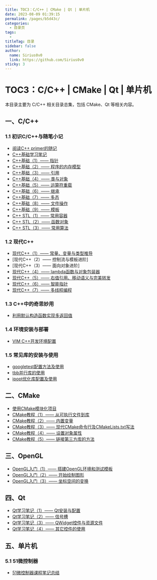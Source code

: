 ```yaml
---
title: TOC3：C/C++ | CMake | Qt | 单片机
date: 2023-08-09 01:39:15
permalink: /pages/b5d43c/
categories:
  - 目录页
tags:
  - 
titleTag: 目录
sidebar: false
author:
  name: Sirius0v0
  link: https://github.com/Sirius0v0
sticky: 3
---
```

# TOC3：C/C++ | CMake | Qt | 单片机

本目录主要为 C/C++ 相关目录总集，包括 CMake、Qt 等相关内容。

<!-- more -->

## 一、C/C++
### 1.1 初识C/C++与随笔小记
+ [阅读C++ primer的随记](https://sirius0v0.github.io/pages/4a029d/)
+ [C++基础学习笔记](https://sirius0v0.github.io/pages/1d02ef/)
+ [C++基础（1）—— 指针](https://sirius0v0.github.io/pages/2d4aff/)
+ [C++基础（2）—— 程序的内存模型](https://sirius0v0.github.io/pages/dcbb25/)
+ [C++基础（3）—— 引用](https://sirius0v0.github.io/pages/f02aca/)
+ [C++基础（4）—— 类与对象](https://sirius0v0.github.io/pages/d26468/)
+ [C++基础（5）—— 运算符重载](https://sirius0v0.github.io/pages/b2a23f/)
+ [C++基础（6）—— 继承](https://sirius0v0.github.io/pages/57adc7/)
+ [C++基础（7）—— 多态](https://sirius0v0.github.io/pages/479cfd/)
+ [C++基础（8）—— 文件操作](https://sirius0v0.github.io/pages/e0a729/)
+ [C++基础（9）—— 模板](https://sirius0v0.github.io/pages/169f91/)
+ [C++ STL（1）—— 常用容器](https://sirius0v0.github.io/pages/d1cc88/)
+ [C++ STL（2）—— 函数对象](https://sirius0v0.github.io/pages/68794f/)
+ [C++ STL（3）—— 常用算法](https://sirius0v0.github.io/pages/9346f0/)


### 1.2 现代C++
+ [现代C++（1）—— 常量、变量与类型推导](https://sirius0v0.github.io/pages/179db6/)
+ [现代C++（2）—— 控制流与模板进阶]
+ [现代C++（3）—— 面向对象进阶]
+ [现代C++（4）—— lambda函数与对象包装器](https://sirius0v0.github.io/pages/099339/)
+ [现代C++（5）—— 右值引用、移动语义与完美转发](https://sirius0v0.github.io/pages/c8d03b/)
+ [现代C++（6）—— 智能指针](https://sirius0v0.github.io/pages/f75e67/)
+ [现代C++（7）—— 多线程编程](https://sirius0v0.github.io/pages/3b0f47/)

### 1.3 C++中的奇思妙用
+ [利用默认构造函数实现多返回值](https://sirius0v0.github.io/pages/a75790/)

### 1.4 环境安装与部署
+ [VIM C++开发环境配置](https://sirius0v0.github.io/pages/7035ac/)

### 1.5 常见库的安装与使用
+ [googletest配置方法及使用](https://sirius0v0.github.io/pages/cc5b03/)
+ [tbb并行库的使用](https://sirius0v0.github.io/pages/ccf735/)
+ [ipopt优化库配置及使用](https://sirius0v0.github.io/pages/bc6a70/)

## 二、CMake
+ [使用CMake模块化项目](https://sirius0v0.github.io/pages/6f3563/)
+ [CMake教程（1）—— 从可执行文件到库](https://sirius0v0.github.io/pages/88d0a9/)
+ [CMake教程（2）—— 内置变量](https://sirius0v0.github.io/pages/74cb4c/)
+ [CMake教程（3）—— 现代CMake命令行及CMakeLists.txt写法](https://sirius0v0.github.io/pages/4e3aef/)
+ [CMake教程（4）—— 设置对象属性](https://sirius0v0.github.io/pages/4b55a7/)
+ [CMake教程（5）—— 链接第三方库的方法](https://sirius0v0.github.io/pages/e72f2f/)

## 三、OpenGL
+ [OpenGL入门（1）—— 搭建OpenGL环境和测试模板](https://sirius0v0.github.io/pages/9d9b6d/)
+ [OpenGL入门（2）—— 开始绘制图形](https://sirius0v0.github.io/pages/9a5db4/)
+ [OpenGL入门（3）—— 坐标空间的变换](https://sirius0v0.github.io/pages/18940a/)

## 四、Qt
+ [Qt学习笔记（1）—— Qt安装与配置](https://sirius0v0.github.io/pages/0d2222/)
+ [Qt学习笔记（2）—— 信号槽](https://sirius0v0.github.io/pages/00e8c7/)
+ [Qt学习笔记（3）—— QWidget控件与资源文件](https://sirius0v0.github.io/pages/a83132/)
+ [Qt学习笔记（4）—— 其它控件的使用](https://sirius0v0.github.io/pages/a83132/)

## 五、单片机
### 5.1 51微控制器
+ [51微控制器课程笔记总结](https://sirius0v0.github.io/pages/82a142/)